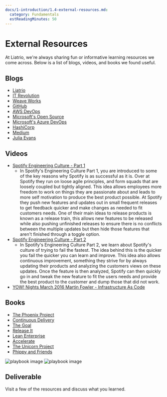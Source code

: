 ```yaml
---
docs/1-introduction/1.4-external-resources.md:
  category: Fundamentals
  estReadingMinutes: 50
---
```



# External Resources

At Liatrio, we're always sharing fun or informative learning resources we come across. Below is a list of blogs, videos, and books we found useful.

## Blogs

- [Liatrio](https://www.liatrio.com/blog)
- [IT Revolution](https://itrevolution.com/devops-blog/)
- [Weave Works](https://www.weave.works/blog/)
- [GitHub](https://github.blog/)
- [AWS DevOps](https://aws.amazon.com/blogs/devops/)
- [Microsoft's Open Source](https://cloudblogs.microsoft.com/opensource/)
- [Microsoft's Azure DevOps](https://devblogs.microsoft.com/devops/)
- [HashiCorp](https://www.hashicorp.com/blog/)
- [Medium](https://medium.com/tag/devops)
- [Julia Evans](https://jvns.ca/)

## Videos

- [Spotify Engineering Culture - Part 1](https://www.youtube.com/watch?v=Yvfz4HGtoPc)
  - In Spotify's Engineering Culture Part 1, you are introduced to some of the key reasons why Spotify is as successful as it is. Over at Spotify they run on loose agile principles, and form squads that are loosely coupled but tightly aligned. This idea allows employees more freedom to work on things they are passionate about and leads to more self motivation to produce the best product possible. At Spotify they push new features and updates out in small frequent releases to get feedback quicker and make changes as needed to fit customers needs. One of their main ideas to release products is known as a release train, this allows new features to be released while also pushing unfinished releases to ensure there is no conflicts between the multiple updates but then hide those features that aren't finished through a toggle option.
- [Spotify Engineering Culture - Part 2](https://www.youtube.com/watch?v=vOt4BbWLWQw)
  - In Spotify's Engineering Culture Part 2, we learn about Spotify's culture of trying to fail the fastest. The idea behind this is the quicker you fail the quicker you can learn and improve. This idea also allows continuous improvement, something they strive for by always updating their products and analyzing the customers views on these updates. Once the feature is then analyzed, Spotify can then quickly go in and tweak the new feature to fit the users needs and provide the best product to the customer and dump those that did not work.
- [YOW! Nights March 2016 Martin Fowler - Infrastructure As Code](https://www.youtube.com/watch?v=5AGEv0sAw6g)


## Books

- [The Phoenix Project](https://itrevolution.com/book/the-phoenix-project/)
- [Continuous Delivery](https://martinfowler.com/books/continuousDelivery.html)
- [The Goal](http://www.amazon.com/The-Goal-Process-Ongoing-Improvement/dp/0884271951?ie=UTF8&camp=1789&creative=9325&creativeASIN=0884271951&linkCode=as2&tag=itrevpre-20)
- [Release It](https://www.amazon.com/Release-Production-Ready-Software-Pragmatic-Programmers/dp/0978739213)
- [Lean Enterprise](https://www.amazon.com/Lean-Enterprise-Performance-Organizations-Innovate/dp/1449368425)
- [Accelerate](https://itrevolution.com/book/accelerate/)
- [The Unicorn Project](https://itrevolution.com/book/the-unicorn-project/)
- [Phippy and Friends](https://www.cncf.io/phippy/)

![playbook image](img1/playbook_light.svg ':size=150x150 :class=light-mode-icon')
![playbook image](img1/playbook_dark.svg ':size=150x150 :class=dark-mode-icon')

## Deliverable

Visit a few of the resources and discuss what you learned.
